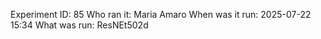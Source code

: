 Experiment ID: 85
Who ran it: Maria Amaro
When was it run: 2025-07-22 15:34
What was run: ResNEt502d
